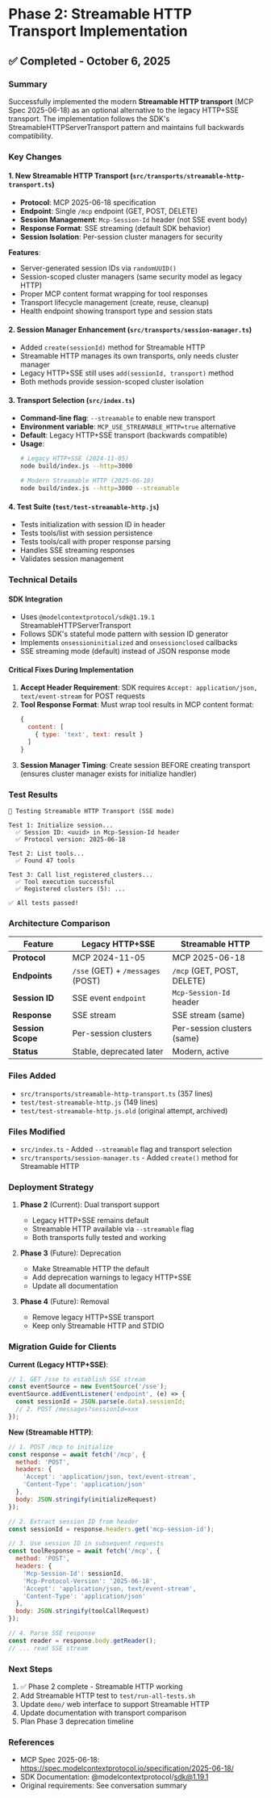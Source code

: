 # Phase 2: Streamable HTTP Transport Implementation

## ✅ Completed - October 6, 2025

### Summary
Successfully implemented the modern **Streamable HTTP transport** (MCP Spec 2025-06-18) as an optional alternative to the legacy HTTP+SSE transport. The implementation follows the SDK's StreamableHTTPServerTransport pattern and maintains full backwards compatibility.

### Key Changes

#### 1. New Streamable HTTP Transport (`src/transports/streamable-http-transport.ts`)
- **Protocol**: MCP 2025-06-18 specification
- **Endpoint**: Single `/mcp` endpoint (GET, POST, DELETE)
- **Session Management**: `Mcp-Session-Id` header (not SSE event body)
- **Response Format**: SSE streaming (default SDK behavior)
- **Session Isolation**: Per-session cluster managers for security

**Features**:
- Server-generated session IDs via `randomUUID()`
- Session-scoped cluster managers (same security model as legacy HTTP)
- Proper MCP content format wrapping for tool responses
- Transport lifecycle management (create, reuse, cleanup)
- Health endpoint showing transport type and session stats

#### 2. Session Manager Enhancement (`src/transports/session-manager.ts`)
- Added `create(sessionId)` method for Streamable HTTP
- Streamable HTTP manages its own transports, only needs cluster manager
- Legacy HTTP+SSE still uses `add(sessionId, transport)` method
- Both methods provide session-scoped cluster isolation

#### 3. Transport Selection (`src/index.ts`)
- **Command-line flag**: `--streamable` to enable new transport
- **Environment variable**: `MCP_USE_STREAMABLE_HTTP=true` alternative
- **Default**: Legacy HTTP+SSE transport (backwards compatible)
- **Usage**:
  ```bash
  # Legacy HTTP+SSE (2024-11-05)
  node build/index.js --http=3000
  
  # Modern Streamable HTTP (2025-06-18)
  node build/index.js --http=3000 --streamable
  ```

#### 4. Test Suite (`test/test-streamable-http.js`)
- Tests initialization with session ID in header
- Tests tools/list with session persistence
- Tests tools/call with proper response parsing
- Handles SSE streaming responses
- Validates session management

### Technical Details

#### SDK Integration
- Uses `@modelcontextprotocol/sdk@1.19.1` StreamableHTTPServerTransport
- Follows SDK's stateful mode pattern with session ID generator
- Implements `onsessioninitialized` and `onsessionclosed` callbacks
- SSE streaming mode (default) instead of JSON response mode

#### Critical Fixes During Implementation
1. **Accept Header Requirement**: SDK requires `Accept: application/json, text/event-stream` for POST requests
2. **Tool Response Format**: Must wrap tool results in MCP content format:
   ```javascript
   {
     content: [
       { type: 'text', text: result }
     ]
   }
   ```
3. **Session Manager Timing**: Create session BEFORE creating transport (ensures cluster manager exists for initialize handler)

### Test Results
```
🧪 Testing Streamable HTTP Transport (SSE mode)

Test 1: Initialize session...
  ✅ Session ID: <uuid> in Mcp-Session-Id header
  ✅ Protocol version: 2025-06-18

Test 2: List tools...
  ✅ Found 47 tools

Test 3: Call list_registered_clusters...
  ✅ Tool execution successful
  ✅ Registered clusters (5): ...

✅ All tests passed!
```

### Architecture Comparison

| Feature | Legacy HTTP+SSE | Streamable HTTP |
|---------|----------------|-----------------|
| **Protocol** | MCP 2024-11-05 | MCP 2025-06-18 |
| **Endpoints** | `/sse` (GET) + `/messages` (POST) | `/mcp` (GET, POST, DELETE) |
| **Session ID** | SSE event `endpoint` | `Mcp-Session-Id` header |
| **Response** | SSE stream | SSE stream (same) |
| **Session Scope** | Per-session clusters | Per-session clusters (same) |
| **Status** | Stable, deprecated later | Modern, active |

### Files Added
- `src/transports/streamable-http-transport.ts` (357 lines)
- `test/test-streamable-http.js` (149 lines)
- `test/test-streamable-http.js.old` (original attempt, archived)

### Files Modified
- `src/index.ts` - Added `--streamable` flag and transport selection
- `src/transports/session-manager.ts` - Added `create()` method for Streamable HTTP

### Deployment Strategy
1. **Phase 2** (Current): Dual transport support
   - Legacy HTTP+SSE remains default
   - Streamable HTTP available via `--streamable` flag
   - Both transports fully tested and working

2. **Phase 3** (Future): Deprecation
   - Make Streamable HTTP the default
   - Add deprecation warnings to legacy HTTP+SSE
   - Update all documentation

3. **Phase 4** (Future): Removal
   - Remove legacy HTTP+SSE transport
   - Keep only Streamable HTTP and STDIO

### Migration Guide for Clients

**Current (Legacy HTTP+SSE)**:
```javascript
// 1. GET /sse to establish SSE stream
const eventSource = new EventSource('/sse');
eventSource.addEventListener('endpoint', (e) => {
  const sessionId = JSON.parse(e.data).sessionId;
  // 2. POST /messages?sessionId=xxx
});
```

**New (Streamable HTTP)**:
```javascript
// 1. POST /mcp to initialize
const response = await fetch('/mcp', {
  method: 'POST',
  headers: {
    'Accept': 'application/json, text/event-stream',
    'Content-Type': 'application/json'
  },
  body: JSON.stringify(initializeRequest)
});

// 2. Extract session ID from header
const sessionId = response.headers.get('mcp-session-id');

// 3. Use session ID in subsequent requests
const toolResponse = await fetch('/mcp', {
  method: 'POST',
  headers: {
    'Mcp-Session-Id': sessionId,
    'Mcp-Protocol-Version': '2025-06-18',
    'Accept': 'application/json, text/event-stream',
    'Content-Type': 'application/json'
  },
  body: JSON.stringify(toolCallRequest)
});

// 4. Parse SSE response
const reader = response.body.getReader();
// ... read SSE stream
```

### Next Steps
1. ✅ Phase 2 complete - Streamable HTTP working
2. Add Streamable HTTP test to `test/run-all-tests.sh`
3. Update `demo/` web interface to support Streamable HTTP
4. Update documentation with transport comparison
5. Plan Phase 3 deprecation timeline

### References
- MCP Spec 2025-06-18: https://spec.modelcontextprotocol.io/specification/2025-06-18/
- SDK Documentation: @modelcontextprotocol/sdk@1.19.1
- Original requirements: See conversation summary
